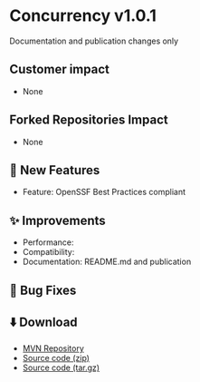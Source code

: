 # Concurrency v1.0.1

Documentation and publication changes only

## Customer impact
*  None

## Forked Repositories Impact
* None

## 🚀 New Features

*   Feature: OpenSSF Best Practices compliant

## ✨ Improvements

*   Performance: 
*   Compatibility: 
*   Documentation: README.md and publication 

## 🐛 Bug Fixes

## ⬇️ Download

*   [MVN Repository](https://mvnrepository.com/artifact/io.github.jonloucks.concurrency/concurrency/1.0.1)
*   [Source code (zip)](https://github.com/jonloucks/concurrency/archive/refs/tags/v1.0.1.zip)
*   [Source code (tar.gz)](https://github.com/jonloucks/concurrency/archive/refs/tags/v1.0.1.tar.gz)
